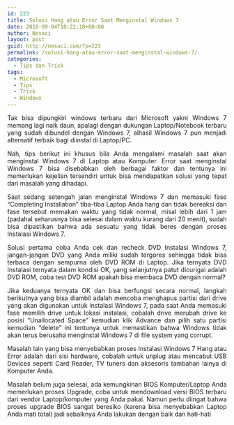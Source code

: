```yaml
---
id: 223
title: Solusi Hang atau Error Saat Menginstal Windows 7
date: 2010-09-04T10:22:18+00:00
author: Nesaci
layout: post
guid: http://nesaci.com/?p=223
permalink: /solusi-hang-atau-error-saat-menginstal-windows-7/
categories:
  - Tips dan Trick
tags:
  - Microsoft
  - Tips
  - Trick
  - Windows
---
```

<p style="text-align: justify;">
  Tak bisa dipungkiri windows terbaru dari Microsoft yakni Windows 7 memang lagi naik daun, apalagi dengan dukungan Laptop/Notebook terbaru yang sudah dibundel dengan Windows 7, alhasil Windows 7 pun menjadi alternatif terbaik bagi diinstal di Laptop/PC.
</p>

<p style="text-align: justify;">
  Nah, tips berikut ini khusus bila Anda mengalami masalah saat akan menginstal Windows 7 di Laptop atau Komputer. Error saat menginstal Windows 7 bisa disebabkan oleh berbagai faktor dan tentunya ini memerlukan kejelian tersendiri untuk bisa mendapatkan solusi yang tepat dari masalah yang dihadapi.
</p>

<p style="text-align: justify;">
  Saat sedang setengah jalan menginstal Windows 7 dan memasuki fase &#8220;Completing Installation&#8221; tiba-tiba Laptop Anda hang dan tidak bereaksi dan fase tersebut memakan waktu yang tidak normal, misal lebih dari 1 jam (padahal seharusnya bisa selesai dalam waktu kurang dari 20 menit), sudah bisa dipastikan bahwa ada sesuatu yang tidak beres dengan proses Instalasi Windows 7.
</p>

<p style="text-align: justify;">
  Solusi pertama coba Anda cek dan recheck DVD Instalasi Windows 7, jangan-jangan DVD yang Anda miliki sudah tergores sehingga tidak bisa terbaca dengan sempurna oleh DVD ROM di Laptop. Jika ternyata DVD Instalasi ternyata dalam kondisi OK, yang selanjutnya patut dicurigai adalah DVD ROM, coba test DVD ROM apakah bisa membaca DVD dengan normal?
</p>

<p style="text-align: justify;">
  Jika keduanya ternyata OK dan bisa berfungsi secara normal, langkah berikutnya yang bisa diambil adalah mencoba menghapus partisi dari drive yang akan digunakan untuk instalasi Windows 7, pada saat Anda memasuki fase memilih drive untuk lokasi instalasi, cobalah drive merubah drive ke posisi &#8220;Unallocated Space&#8221; kemudian klik Advance dan pilih satu partisi kemudian “delete” ini tentunya untuk memastikan bahwa Windows tidak akan terus berusaha menginstal Windows 7 di file system yang corrupt.
</p>

<p style="text-align: justify;">
  Masalah lain yang bisa menyebabkan proses Instalasi Windows 7 Hang atau Error adalah dari sisi hardware, cobalah untuk unplug atau mencabut USB Devices seperti Card Reader, TV tuners dan aksesoris tambahan lainya di Komputer Anda.
</p>

<p style="text-align: justify;">
  Masalah belum juga selesai, ada kemungkinan BIOS Komputer/Laptop Anda memerlukan proses Upgrade, coba untuk mendownload versi BIOS terbaru dari vendor Laptop/komputer yang Anda pakai. Namun perlu diingat bahwa proses upgrade BIOS sangat beresiko (karena bisa menyebabkan Laptop Anda mati total) jadi sebaiknya Anda lakukan dengan baik dan hati-hati
</p>